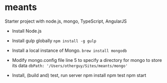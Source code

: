 # meants
Starter project with node.js, mongo, TypeScript, AngularJS

* Install Node.js

* Install gulp globally
  ```npm install -g gulp```

* Install a local instance of Mongo.
  ```brew install mongodb```

* Modify mongo.config file line 5 to specify a directory for mongo to store its data
```dbPath: '/Users/otherguy/Sites/meants/mongo'```

* Install, (build and) test, run server
  npm install
  npm test
  npm start
